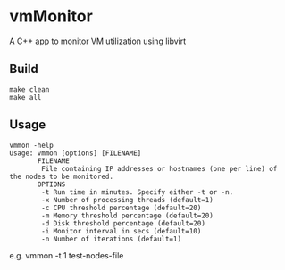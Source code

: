 # vmMonitor
A C++ app to monitor VM utilization using libvirt

Build
-----
```
make clean
make all
```

Usage
-----
```
vmmon -help
Usage: vmmon [options] [FILENAME]
       FILENAME
		File containing IP addresses or hostnames (one per line) of the nodes to be monitored.
       OPTIONS
		-t Run time in minutes. Specify either -t or -n.
		-x Number of processing threads (default=1)		 
		-c CPU threshold percentage (default=20)
		-m Memory threshold percentage (default=20)
		-d Disk threshold percentage (default=20)
		-i Monitor interval in secs (default=10)
		-n Number of iterations (default=1)
```
e.g.
       vmmon -t 1 test-nodes-file
